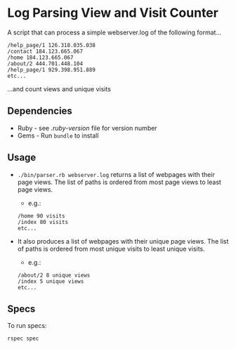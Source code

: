 # Log Parsing View and Visit Counter

A script that can process a simple webserver.log of the following format...

```
/help_page/1 126.318.035.038
/contact 184.123.665.067
/home 184.123.665.067
/about/2 444.701.448.104
/help_page/1 929.398.951.889
etc...
```

...and count views and unique visits

## Dependencies

* Ruby - see _.ruby-version_ file for version number
* Gems - Run `bundle` to install

## Usage

- `./bin/parser.rb webserver.log` returns a list of webpages with their page views. The list of paths is ordered from most page views to least page views.
  - e.g.:
  ```
  /home 90 visits
  /index 80 visits
  etc...
  ```

- It also produces a list of webpages with their unique page views. The list of paths is ordered from most unique visits to least unique visits.
  - e.g.:
  ```
  /about/2 8 unique views
  /index 5 unique views
  etc...
  ```

## Specs

To run specs:

```
rspec spec
```
